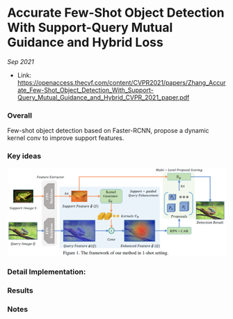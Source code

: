# Accurate Few-Shot Object Detection With Support-Query Mutual Guidance and Hybrid Loss

_Sep 2021_

- Link: https://openaccess.thecvf.com/content/CVPR2021/papers/Zhang_Accurate_Few-Shot_Object_Detection_With_Support-Query_Mutual_Guidance_and_Hybrid_CVPR_2021_paper.pdf

### Overall

Few-shot object detection based on Faster-RCNN, propose a dynamic kernel conv to improve support features.

### Key ideas
![](images/SQMG_arch.png?raw=true)


### Detail Implementation:

### Results


### Notes